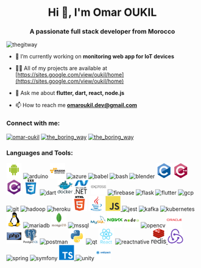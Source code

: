<h1 align="center">Hi 👋, I'm Omar OUKIL</h1>
<h3 align="center">A passionate full stack developer from Morocco</h3>

<p align="left"> <img src="https://komarev.com/ghpvc/?username=thegitway&label=Profile%20views&color=0e75b6&style=flat" alt="thegitway" /> </p>

- 🔭 I’m currently working on **monitoring web app for IoT devices**

- 👨‍💻 All of my projects are available at [https://sites.google.com/view/oukil/home](https://sites.google.com/view/oukil/home)

- 💬 Ask me about **flutter, dart, react, node.js**

- 📫 How to reach me **omaroukil.dev@gmail.com**

<h3 align="left">Connect with me:</h3>
<p align="left">
<a href="https://linkedin.com/in/omar-oukil" target="blank"><img align="center" src="https://raw.githubusercontent.com/rahuldkjain/github-profile-readme-generator/master/src/images/icons/Social/linked-in-alt.svg" alt="omar-oukil" height="30" width="40" /></a>
<a href="https://codeforces.com/profile/the_boring_way" target="blank"><img align="center" src="https://raw.githubusercontent.com/rahuldkjain/github-profile-readme-generator/master/src/images/icons/Social/codeforces.svg" alt="the_boring_way" height="30" width="40" /></a>
<a href="https://www.leetcode.com/the_boring_way" target="blank"><img align="center" src="https://raw.githubusercontent.com/rahuldkjain/github-profile-readme-generator/master/src/images/icons/Social/leet-code.svg" alt="the_boring_way" height="30" width="40" /></a>
</p>

<h3 align="left">Languages and Tools:</h3>
<p align="left"> <a style="text-decoration: none;" href="https://developer.android.com" target="_blank"
		rel="noreferrer"> <img
			src="https://raw.githubusercontent.com/devicons/devicon/master/icons/android/android-original-wordmark.svg"
			alt="android" width="40" height="40" /> </a>
	<a style="text-decoration: none;" href="https://www.arduino.cc/" target="_blank" rel="noreferrer"> <img
			src="https://cdn.worldvectorlogo.com/logos/arduino-1.svg" alt="arduino" width="40" height="40" /> </a> <a
		style="text-decoration: none;" href="https://aws.amazon.com" target="_blank" rel="noreferrer"> <img
			src="https://raw.githubusercontent.com/devicons/devicon/master/icons/amazonwebservices/amazonwebservices-original-wordmark.svg"
			alt="aws" width="40" height="40" /> </a> <a style="text-decoration: none;"
		href="https://azure.microsoft.com/en-in/" target="_blank" rel="noreferrer"> <img
			src="https://www.vectorlogo.zone/logos/microsoft_azure/microsoft_azure-icon.svg" alt="azure" width="40"
			height="40" /> </a> <a style="text-decoration: none;" href="https://babeljs.io/" target="_blank"
		rel="noreferrer"> <img src="https://www.vectorlogo.zone/logos/babeljs/babeljs-icon.svg" alt="babel" width="40"
			height="40" /> </a> <a style="text-decoration: none;" href="https://www.gnu.org/software/bash/"
		target="_blank" rel="noreferrer"> <img src="https://www.vectorlogo.zone/logos/gnu_bash/gnu_bash-icon.svg"
			alt="bash" width="40" height="40" />
	</a> <a style="text-decoration: none;" href="https://www.blender.org/" target="_blank" rel="noreferrer"> <img
			src="https://download.blender.org/branding/community/blender_community_badge_white.svg" alt="blender"
			width="40" height="40" /> </a> <a style="text-decoration: none;" href="https://www.cprogramming.com/"
		target="_blank" rel="noreferrer">
		<img src="https://raw.githubusercontent.com/devicons/devicon/master/icons/c/c-original.svg" alt="c" width="40"
			height="40" /> </a> <a style="text-decoration: none;" href="https://www.w3schools.com/cpp/"
		target="_blank" rel="noreferrer"> <img
			src="https://raw.githubusercontent.com/devicons/devicon/master/icons/cplusplus/cplusplus-original.svg"
			alt="cplusplus" width="40" height="40" /> </a> <a style="text-decoration: none;"
		href="https://www.w3schools.com/cs/" target="_blank" rel="noreferrer"> <img
			src="https://raw.githubusercontent.com/devicons/devicon/master/icons/csharp/csharp-original.svg"
			alt="csharp" width="40" height="40" /> </a> <a style="text-decoration: none;"
		href="https://www.w3schools.com/css/" target="_blank" rel="noreferrer"> <img
			src="https://raw.githubusercontent.com/devicons/devicon/master/icons/css3/css3-original-wordmark.svg"
			alt="css3" width="40" height="40" /> </a> <a style="text-decoration: none;" href="https://dart.dev"
		target="_blank" rel="noreferrer">
		<img src="https://www.vectorlogo.zone/logos/dartlang/dartlang-icon.svg" alt="dart" width="40" height="40" />
	</a> <a style="text-decoration: none;" href="https://www.docker.com/" target="_blank" rel="noreferrer"> <img
			src="https://raw.githubusercontent.com/devicons/devicon/master/icons/docker/docker-original-wordmark.svg"
			alt="docker" width="40" height="40" /> </a> <a style="text-decoration: none;"
		href="https://dotnet.microsoft.com/" target="_blank" rel="noreferrer"> <img
			src="https://raw.githubusercontent.com/devicons/devicon/master/icons/dot-net/dot-net-original-wordmark.svg"
			alt="dotnet" width="40" height="40" /> </a> <a style="text-decoration: none;"
		href="https://expressjs.com" target="_blank" rel="noreferrer"> <img
			src="https://raw.githubusercontent.com/devicons/devicon/master/icons/express/express-original-wordmark.svg"
			alt="express" width="40" height="40" /> </a> <a style="text-decoration: none;"
		href="https://firebase.google.com/" target="_blank" rel="noreferrer"> <img
			src="https://www.vectorlogo.zone/logos/firebase/firebase-icon.svg" alt="firebase" width="40"
			height="40" /> </a> <a style="text-decoration: none;" href="https://flask.palletsprojects.com/"
		target="_blank" rel="noreferrer"> <img
			src="https://www.vectorlogo.zone/logos/pocoo_flask/pocoo_flask-icon.svg" alt="flask" width="40"
			height="40" /> </a> <a style="text-decoration: none;" href="https://flutter.dev" target="_blank"
		rel="noreferrer"> <img src="https://www.vectorlogo.zone/logos/flutterio/flutterio-icon.svg" alt="flutter"
			width="40" height="40" /> </a> <a style="text-decoration: none;" href="https://cloud.google.com"
		target="_blank" rel="noreferrer"> <img
			src="https://www.vectorlogo.zone/logos/google_cloud/google_cloud-icon.svg" alt="gcp" width="40"
			height="40" /> </a> <a style="text-decoration: none;" href="https://git-scm.com/" target="_blank"
		rel="noreferrer"> <img src="https://www.vectorlogo.zone/logos/git-scm/git-scm-icon.svg" alt="git" width="40"
			height="40" /> </a>
	<a style="text-decoration: none;" href="https://hadoop.apache.org/" target="_blank" rel="noreferrer"> <img
			src="https://www.vectorlogo.zone/logos/apache_hadoop/apache_hadoop-icon.svg" alt="hadoop" width="40"
			height="40" /> </a> <a style="text-decoration: none;" href="https://heroku.com" target="_blank"
		rel="noreferrer"> <img src="https://www.vectorlogo.zone/logos/heroku/heroku-icon.svg" alt="heroku" width="40"
			height="40" />
	</a> <a style="text-decoration: none;" href="https://www.w3.org/html/" target="_blank" rel="noreferrer"> <img
			src="https://raw.githubusercontent.com/devicons/devicon/master/icons/html5/html5-original-wordmark.svg"
			alt="html5" width="40" height="40" /> </a> <a style="text-decoration: none;" href="https://www.java.com"
		target="_blank" rel="noreferrer"> <img
			src="https://raw.githubusercontent.com/devicons/devicon/master/icons/java/java-original.svg" alt="java"
			width="40" height="40" /> </a> <a href="https://developer.mozilla.org/en-US/docs/Web/JavaScript"
		target="_blank" rel="noreferrer"> <img
			src="https://raw.githubusercontent.com/devicons/devicon/master/icons/javascript/javascript-original.svg"
			alt="javascript" width="40" height="40" /> </a> <a style="text-decoration: none;"
		href="https://jestjs.io" target="_blank" rel="noreferrer"> <img
			src="https://www.vectorlogo.zone/logos/jestjsio/jestjsio-icon.svg" alt="jest" width="40" height="40" />
	</a> <a style="text-decoration: none;" href="https://kafka.apache.org/" target="_blank" rel="noreferrer"> <img
			src="https://www.vectorlogo.zone/logos/apache_kafka/apache_kafka-icon.svg" alt="kafka" width="40"
			height="40" /> </a> <a style="text-decoration: none;" href="https://kubernetes.io" target="_blank"
		rel="noreferrer"> <img src="https://www.vectorlogo.zone/logos/kubernetes/kubernetes-icon.svg" alt="kubernetes"
			width="40" height="40" /> </a> <a style="text-decoration: none;" href="https://www.linux.org/"
		target="_blank" rel="noreferrer"> <img
			src="https://raw.githubusercontent.com/devicons/devicon/master/icons/linux/linux-original.svg"
			alt="linux" width="40" height="40" /> </a> <a style="text-decoration: none;" href="https://mariadb.org/"
		target="_blank" rel="noreferrer"> <img src="https://www.vectorlogo.zone/logos/mariadb/mariadb-icon.svg"
			alt="mariadb" width="40" height="40" /> </a> <a style="text-decoration: none;"
		href="https://www.mongodb.com/" target="_blank" rel="noreferrer"> <img
			src="https://raw.githubusercontent.com/devicons/devicon/master/icons/mongodb/mongodb-original-wordmark.svg"
			alt="mongodb" width="40" height="40" /> </a> <a style="text-decoration: none;"
		href="https://www.microsoft.com/en-us/sql-server" target="_blank" rel="noreferrer"> <img
			src="https://www.svgrepo.com/show/303229/microsoft-sql-server-logo.svg" alt="mssql" width="40"
			height="40" /> </a> <a style="text-decoration: none;" href="https://www.mysql.com/" target="_blank"
		rel="noreferrer"> <img
			src="https://raw.githubusercontent.com/devicons/devicon/master/icons/mysql/mysql-original-wordmark.svg"
			alt="mysql" width="40" height="40" /> </a> <a style="text-decoration: none;" href="https://www.nginx.com"
		target="_blank" rel="noreferrer"> <img
			src="https://raw.githubusercontent.com/devicons/devicon/master/icons/nginx/nginx-original.svg"
			alt="nginx" width="40" height="40" /> </a> <a style="text-decoration: none;" href="https://nodejs.org"
		target="_blank" rel="noreferrer">
		<img src="https://raw.githubusercontent.com/devicons/devicon/master/icons/nodejs/nodejs-original-wordmark.svg"
			alt="nodejs" width="40" height="40" /> </a> <a style="text-decoration: none;" href="https://opencv.org/"
		target="_blank" rel="noreferrer"> <img src="https://www.vectorlogo.zone/logos/opencv/opencv-icon.svg"
			alt="opencv" width="40" height="40" /> </a> <a style="text-decoration: none;"
		href="https://www.oracle.com/" target="_blank" rel="noreferrer"> <img
			src="https://raw.githubusercontent.com/devicons/devicon/master/icons/oracle/oracle-original.svg"
			alt="oracle" width="40" height="40" /> </a> <a style="text-decoration: none;" href="https://www.php.net"
		target="_blank" rel="noreferrer"> <img
			src="https://raw.githubusercontent.com/devicons/devicon/master/icons/php/php-original.svg" alt="php"
			width="40" height="40" /> </a> <a style="text-decoration: none;" href="https://www.postgresql.org"
		target="_blank" rel="noreferrer">
		<img src="https://raw.githubusercontent.com/devicons/devicon/master/icons/postgresql/postgresql-original-wordmark.svg"
			alt="postgresql" width="40" height="40" /> </a> <a style="text-decoration: none;"
		href="https://postman.com" target="_blank" rel="noreferrer"> <img
			src="https://www.vectorlogo.zone/logos/getpostman/getpostman-icon.svg" alt="postman" width="40"
			height="40" /> </a> <a style="text-decoration: none;" href="https://www.python.org" target="_blank"
		rel="noreferrer"> <img
			src="https://raw.githubusercontent.com/devicons/devicon/master/icons/python/python-original.svg"
			alt="python" width="40" height="40" /> </a> <a style="text-decoration: none;" href="https://www.qt.io/"
		target="_blank" rel="noreferrer"> <img
			src="https://upload.wikimedia.org/wikipedia/commons/0/0b/Qt_logo_2016.svg" alt="qt" width="40"
			height="40" /> </a> <a style="text-decoration: none;" href="https://reactjs.org/" target="_blank"
		rel="noreferrer"> <img
			src="https://raw.githubusercontent.com/devicons/devicon/master/icons/react/react-original-wordmark.svg"
			alt="react" width="40" height="40" /> </a> <a style="text-decoration: none;"
		href="https://reactnative.dev/" target="_blank" rel="noreferrer"> <img
			src="https://reactnative.dev/img/header_logo.svg" alt="reactnative" width="40" height="40" /> </a> <a
		style:"text-decoration: none;" href="https://redis.io" target="_blank" rel="noreferrer"> <img
			src="https://raw.githubusercontent.com/devicons/devicon/master/icons/redis/redis-original-wordmark.svg"
			alt="redis" width="40" height="40" /> </a> <a style="text-decoration: none;" href="https://redux.js.org"
		target="_blank" rel="noreferrer"> <img
			src="https://raw.githubusercontent.com/devicons/devicon/master/icons/redux/redux-original.svg"
			alt="redux" width="40" height="40" /> </a> <a style="text-decoration: none;" href="https://spring.io/"
		target="_blank" rel="noreferrer">
		<img src="https://www.vectorlogo.zone/logos/springio/springio-icon.svg" alt="spring" width="40" height="40" />
	</a> <a style="text-decoration: none;" href="https://symfony.com" target="_blank" rel="noreferrer"> <img
			src="https://symfony.com/logos/symfony_black_03.svg" alt="symfony" width="40" height="40" /> </a> <a
		href="https://www.typescriptlang.org/" target="_blank" rel="noreferrer"> <img
			src="https://raw.githubusercontent.com/devicons/devicon/master/icons/typescript/typescript-original.svg"
			alt="typescript" width="40" height="40" /> </a> <a style="text-decoration: none;"
		href="https://unity.com/" target="_blank" rel="noreferrer"> <img
			src="https://www.vectorlogo.zone/logos/unity3d/unity3d-icon.svg" alt="unity" width="40" height="40" />
	</a> <a style="text-decoration: none;" href="https://webpack.js.org" target="_blank" rel="noreferrer"> <img
			src="https://raw.githubusercontent.com/devicons/devicon/d00d0969292a6569d45b06d3f350f463a0107b0d/icons/webpack/webpack-original-wordmark.svg"
			alt="webpack" width="40" height="40" /> </a>
</p>
